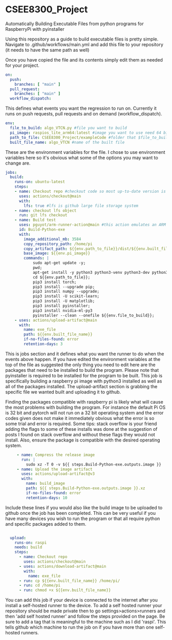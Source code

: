 # CSEE8300_Project
Automatically Building Executable Files from python programs for RaspberryPi with pyinstaller


Using this repository as a guide to build executable files is pretty simple. Navigate to .github/workflows/main.yml and add this file to your repository (it needs to have the same path as well)

Once you have copied the file and its contents simply edit them as needed for your project.

```yaml
on:
  push:
    branches: [ "main" ]
  pull_request:
    branches: [ "main" ]
  workflow_dispatch:
```

  This defines what events you want the regression to run on. Currently it runs on push requests, pull requests and on demand (workflow_dispatch).
  
``` yaml 
env:
  file_to_build: algo_VTCN.py #file you want to build
  pi_image: raspios_lite_arm64:latest #image you want to use need 64 bit image for pytorch
  path_to_file: CSEE8300_Project/exampleCode #folder that $file_to_build is in
  built_file_name: algo_VTCN #name of the built file
```

These are the environment variables for the file. I chose to use environment variables here so it's obvious what some of the options you may want to change are.

```yaml
jobs:
  build:
    runs-on: ubuntu-latest
    steps:
    - name: Checkout repo #checkout code so most up-to-date version is accessible to the runner
      uses: actions/checkout@main
      with: 
        lfs: true #lfs is github large file storage system
    - name: checkout lfs object
      run: git lfs checkout
    - name: Build test
      uses: pguyot/arm-runner-action@main #this action emulates an ARM CPU and a desired operating system $pi_image
      id: Build-Python-exe
      with:
        image_additional_mb: 3584
        copy_repository_path: /home/pi
        copy_artifact_path: ${{env.path_to_file}}/dist/${{env.built_file_name}}
        base_image: ${{env.pi_image}}
        commands: |
            sudo apt-get update -y;
            pwd;
            apt-get install -y python3 python3-venv python3-dev python3-pip; 
            cd ${{env.path_to_file}};
            pip3 install torch;
            pip3 install --upgrade pip;
            pip3 install numpy --upgrade;
            pip3 install -U scikit-learn;
            pip3 install -U matplotlib;
            pip3 install pyinstaller;
            pip3 install nvidia-ml-py3
            pyinstaller --clean --onefile ${{env.file_to_build}};
    - uses: actions/upload-artifact@main
      with:
        name: exe_file
        path: ${{env.built_file_name}}
        if-no-files-found: error
        retention-days: 3
```

This is jobs section and it defines what you want the runner to do when the events above happen. If you have edited the environment variables at the top of the file as suggested the only thing you need to edit here are the packages that need to be installed to build the program. Please note that pyinstaller is required to be installed for the program to be built. This job is specifically building a raspberry pi image with python3 installed as well as all of the packages installed. The upload-artifact section is grabbing the specific file we wanted built and uploading it to github.

Finding the packages compatible with raspberry pi is likely what will cause the most problems with building the program. For instance the default Pi OS is 32 bit and pytorch will not run on a 32 bit operating system and the error codes given does not make it immediately obvious what the error is so some trial and error is required. Some tips: stack overflow is your friend adding the flags to some of these installs was done at the suggestion of posts I found on stack overflow and without these flags they would not install. Also, ensure the package is compatible with the desired operating system.

```yaml
     - name: Compress the release image
       run: |
         sudo xz -T 0 -v ${{ steps.Build-Python-exe.outputs.image }}
     - name: Upload the image artifact
       uses: actions/upload-artifact@v3
       with:
         name: build_image
         path: ${{ steps.Build-Python-exe.outputs.image }}.xz
         if-no-files-found: error
         retention-days: 10
```

Include these lines if you would also like the build image to be uploaded to github once the job has been completed. This can be very useful if you have many devices you wish to run the program or that all require python and specific packages added to them.


```yaml

  upload:
    runs-on: raspi
    needs: build
    steps: 
      - name: Checkout repo
        uses: actions/checkout@main
      - uses: actions/download-artifact@main
        with:
          name: exe_file
      - run: cp ${{env.built_file_name}} /home/pi/
      - run: cd /home/pi
      - run: chmod +x ${{env.built_file_name}}
```

You can add this job if your device is connected to the internet after you install a self-hosted runner to the device. To add a self hosted runner your repository should be made private then to go settings>actions>runners and then 'add self hosted runner' and follow the steps provided on the page. Be sure to add a tag that is meaningful to the machine such as I did 'raspi'. This tells github which machine to run the job on if you have more than one self-hosted runners.
